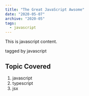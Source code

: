 ```yaml
---
title: "The Great JavaScript Awsome"
date: "2020-05-07"
archive: "2020-05"
tags:
  - javascript
---
```


This is javascript content.

tagged by javascript


## Topic Covered

1. javascript
2. typescript
3. jsx